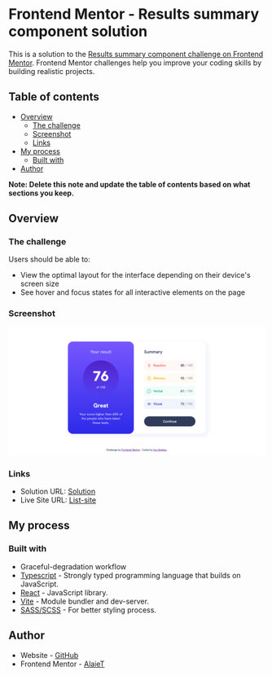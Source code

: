# Frontend Mentor - Results summary component solution

This is a solution to the [Results summary component challenge on Frontend Mentor](https://www.frontendmentor.io/challenges/results-summary-component-CE_K6s0maV). Frontend Mentor challenges help you improve your coding skills by building realistic projects.

## Table of contents

- [Overview](#overview)
  - [The challenge](#the-challenge)
  - [Screenshot](#screenshot)
  - [Links](#links)
- [My process](#my-process)
  - [Built with](#built-with)
- [Author](#author)

**Note: Delete this note and update the table of contents based on what sections you keep.**

## Overview

### The challenge

Users should be able to:

- View the optimal layout for the interface depending on their device's screen size
- See hover and focus states for all interactive elements on the page

### Screenshot

![](./docs/1440x720_desktop.png)

### Links

- Solution URL: [Solution](https://github.com/AlaieT/results-summary-component)
- Live Site URL: [List-site](https://alaiet.github.io/results-summary-component/)

## My process

### Built with

- Graceful-degradation workflow
- [Typescript](https://www.typescriptlang.org/) - Strongly typed programming language that builds on JavaScript.
- [React](https://reactjs.org/) - JavaScript library.
- [Vite](https://vitejs.dev/) - Module bundler and dev-server.
- [SASS/SCSS](https://sass-lang.com/) - For better styling process.

## Author

- Website - [GitHub](https://github.com/AlaieT)
- Frontend Mentor - [AlaieT](https://www.frontendmentor.io/profile/AlaieT)
